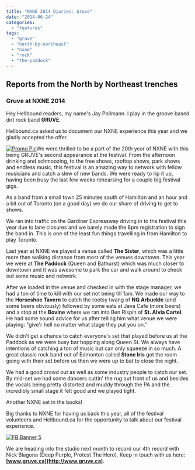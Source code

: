 ```yaml
---
title: "NXNE 2014 Diaries: Gruve"
date: "2014-06-24"
categories: 
  - "features"
tags: 
  - "gruve"
  - "north-by-northeast"
  - "nxne"
  - "rock"
  - "the-paddock"
---
```


## Reports from the North by Northeast trenches

### Gruve at NXNE 2014

Hey Hellbound readers, my name's Jay Pollmann. I play in the groove based dirt rock band **GRUVE**.

Hellbound.ca asked us to document our NXNE experience this year and we gladly accepted the offer.

[![Promo Pic](https://hellbound.ca/wp-content/uploads/2014/06/Promo-Pic-300x200.jpg)](https://hellbound.ca/wp-content/uploads/2014/06/Promo-Pic.jpg)We were thrilled to be a part of the 20th year of NXNE with this being GRUVE's second appearance at the festival. From the afternoon drinking and schmoozing, to the free shows, rooftop shows, park shows and endless music, this festival is an amazing way to network with fellow musicians and catch a slew of new bands. We were ready to rip it up, having been busy the last few weeks rehearsing for a couple big festival gigs.

As a band from a small town 25 minutes south of Hamilton and an hour and a bit out of Toronto (on a good day) we do our share of driving to get to shows.

We ran into traffic on the Gardiner Expressway driving in to the festival this year due to lane closures and we barely made the 8pm registration to sign the band in. This is one of the least fun things travelling in from Hamilton to play Toronto.

Last year at NXNE we played a venue called **The Sister**, which was a little more than walking distance from most of the venues downtown. This year we were at **The Paddock** (Queen and Bathurst) which was much closer to downtown and it was awesome to park the car and walk around to check out some music and network.

After we loaded in the venue and checked in with the stage manager, we had a ton of time to kill with our set not being till 1am. We made our way to the **Horseshoe Tavern** to catch the rootsy twang of **NQ Arbuckle** (and some beers obviously) followed by some eats at Java Cafe (more beers) and a stop at the **Bovine** where we ran into Ben Rispin of **St. Alvia Cartel**. He had some sound advice for us after telling him what venue we were playing: "give'r hell no matter what stage they put you on."

We didn't get a chance to catch everyone's set that played before us at the Paddock as we were busy bar hopping along Queen St. We always have intentions of catching a ton of music but can only squeeze in so much. A great classic rock band out of Edmonton called **Stone Iris** got the room going with their set before us then we were up to bat to close the night.

We had a good crowd out as well as some industry people to catch our set. By mid-set we had some dancers cuttin' the rug out front of us and besides the vocals being pretty distorted and muddy through the PA and the incredibly small stage it felt good and we played tight.

Another NXNE set in the books!

Big thanks to NXNE for having us back this year, all of the festival volunteers and Hellbound.ca for the opportunity to talk about our festival experience.

[![FB Banner 5](https://hellbound.ca/wp-content/uploads/2014/06/FB-Banner-5-e1403618695611.jpg)](https://hellbound.ca/wp-content/uploads/2014/06/FB-Banner-5-e1403618695611.jpg)

We are heading into the studio next month to record our 4th record with Nick Blagona (Deep Purple, Protest The Hero). Keep in touch with us here: **[www.gruve.ca](http://www.gruve.ca)**.
